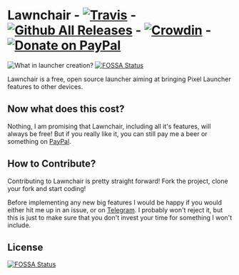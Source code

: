 # Lawnchair - [![Travis](https://img.shields.io/travis/Deletescape-Media/Lawnchair.svg)](https://travis-ci.org/Deletescape-Media/Lawnchair) - [![Github All Releases](https://img.shields.io/github/downloads/Deletescape-Media/Lawnchair/total.svg)](https://github.com/Deletescape-Media/Lawnchair/releases) - [![Crowdin](https://d322cqt584bo4o.cloudfront.net/lawnchairandroid/localized.svg)](https://crowdin.com/project/lawnchairandroid) -[![Donate on PayPal](https://img.shields.io/badge/PayPal-Donate%20Now-brightgreen.svg)](https://www.paypal.com/cgi-bin/webscr?cmd=_s-xclick&hosted_button_id=E2EFKTUC62KDQ)

![What in launcher creation?](meme.jpg)
[![FOSSA Status](https://app.fossa.io/api/projects/git%2Bgithub.com%2FPixleProgrambetaxl%2FLawnchair.svg?type=shield)](https://app.fossa.io/projects/git%2Bgithub.com%2FPixleProgrambetaxl%2FLawnchair?ref=badge_shield)

Lawnchair is a free, open source launcher aiming at bringing Pixel Launcher features to other devices. 

## Now what does this cost?

Nothing, I am promising that Lawnchair, including all it's features, will always be free! But if you really like it, you can still pay me a beer or something on [PayPal](https://www.paypal.com/cgi-bin/webscr?cmd=_s-xclick&hosted_button_id=E2EFKTUC62KDQ).

## How to Contribute?

Contributing to Lawnchair is pretty straight forward! Fork the project, clone your fork and start coding!

Before implementing any new big features I would be happy if you would either hit me up in an issue, or on [Telegram](https://t.me/deletescape). I probably won't reject it, but this is just to make sure that you don't invest your time for something I won't include.

## License
[![FOSSA Status](https://app.fossa.io/api/projects/git%2Bgithub.com%2FPixleProgrambetaxl%2FLawnchair.svg?type=large)](https://app.fossa.io/projects/git%2Bgithub.com%2FPixleProgrambetaxl%2FLawnchair?ref=badge_large)